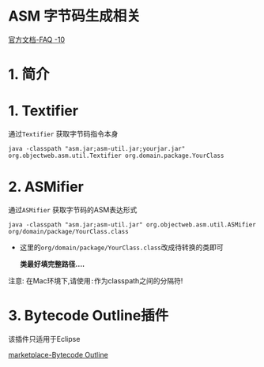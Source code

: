 # ASM 字节码生成相关

[官方文档-FAQ -10](https://asm.ow2.io/faq.html#Q10)

# 1. 简介

# 1. Textifier

通过`Textifier` 获取字节码指令本身

	java -classpath "asm.jar;asm-util.jar;yourjar.jar" org.objectweb.asm.util.Textifier org.domain.package.YourClass


# 2. ASMifier

通过`ASMifier` 获取字节码的ASM表达形式

	java -classpath "asm.jar;asm-util.jar" org.objectweb.asm.util.ASMifier org/domain/package/YourClass.class

-  这里的`org/domain/package/YourClass.class`改成待转换的类即可

	**类最好填完整路径....**

注意: 在Mac环境下,请使用`:`作为classpath之间的分隔符!



# 3. Bytecode Outline插件

该插件只适用于Eclipse

[marketplace-Bytecode Outline](https://marketplace.eclipse.org/content/bytecode-outline)
